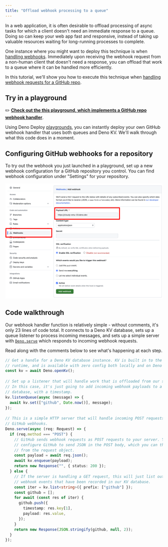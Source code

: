 ```yaml
---
title: "Offload webhook processing to a queue"
---
```


In a web application, it is often desirable to offload processing of async tasks
for which a client doesn't need an immediate response to a queue. Doing so can
keep your web app fast and responsive, instead of taking up valuable resources
waiting for long-running processes to complete.

One instance where you might want to deploy this technique is when
[handling webhooks](https://en.wikipedia.org/wiki/Webhook). Immediately upon
receiving the webhook request from a non-human client that doesn't need a
response, you can offload that work to a queue where it can be handled more
efficiently.

In this tutorial, we'll show you how to execute this technique when
[handling webhook requests for a GitHub repo](https://docs.github.com/en/webhooks/about-webhooks-for-repositories).

## Try in a playground

✏️
[**Check out the this playground, which implements a GitHub repo webhook handler**](https://dash.deno.com/playground/github-webhook-example).

Using Deno Deploy [playgrounds](/deploy/manual/playgrounds), you can instantly
deploy your own GitHub webhook handler that uses both queues and Deno KV. We'll
walk through what this code does in a moment.

## Configuring GitHub webhooks for a repository

To try out the webhook you just launched in a playground, set up a new webhook
configuration for a GitHub repository you control. You can find webhook
configuration under "Settings" for your repository.

![configure a github webhook](./images/github_webhook.png)

## Code walkthrough

Our webhook handler function is relatively simple - without comments, it's only
23 lines of code total. It connects to a Deno KV database, sets up a queue
listener to process incoming messages, and sets up a simple server with
[`Deno.serve`](https://deno.land/api?s=Deno.serve) which responds to incoming
webhook requests.

Read along with the comments below to see what's happening at each step.

```ts title="server.ts"
// Get a handle for a Deno KV database instance. KV is built in to the Deno
// runtime, and is available with zero config both locally and on Deno Deploy
const kv = await Deno.openKv();

// Set up a listener that will handle work that is offloaded from our server.
// In this case, it's just going to add incoming webhook payloads to a KV
// database, with a timestamp.
kv.listenQueue(async (message) => {
  await kv.set(["github", Date.now()], message);
});

// This is a simple HTTP server that will handle incoming POST requests from
// GitHub webhooks.
Deno.serve(async (req: Request) => {
  if (req.method === "POST") {
    // GitHub sends webhook requests as POST requests to your server. You can
    // configure GitHub to send JSON in the POST body, which you can then parse
    // from the request object.
    const payload = await req.json();
    await kv.enqueue(payload);
    return new Response("", { status: 200 });
  } else {
    // If the server is handling a GET request, this will just list out all the
    // webhook events that have been recorded in our KV database.
    const iter = kv.list<string>({ prefix: ["github"] });
    const github = [];
    for await (const res of iter) {
      github.push({
        timestamp: res.key[1],
        payload: res.value,
      });
    }
    return new Response(JSON.stringify(github, null, 2));
  }
});
```
